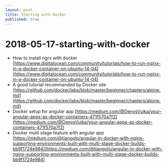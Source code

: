 ```yaml
---
layout: post
title: Starting with Docker
published: true
---
```


# 2018-05-17-starting-with-docker

* How to install ngrx with docker [https://www.digitalocean.com/community/tutorials/how-to-run-nginx-in-a-docker-container-on-ubuntu-14-04](https://www.digitalocean.com/community/tutorials/how-to-run-nginx-in-a-docker-container-on-ubuntu-14-04)
* A good tutorial recommanded by Docker site [https://github.com/docker/labs/blob/master/beginner/chapters/alpine.md](https://github.com/docker/labs/blob/master/beginner/chapters/alpine.md)
* Docker setup for angular app [https://medium.com/@DenysVuika/your-angular-apps-as-docker-containers-471f570a7f2](https://medium.com/@DenysVuika/your-angular-apps-as-docker-containers-471f570a7f2)
* Docker multi stage feature with angular app [https://medium.com/@tiangolo/angular-in-docker-with-nginx-supporting-environments-built-with-multi-stage-docker-builds-bb9f1724e984](https://medium.com/@tiangolo/angular-in-docker-with-nginx-supporting-environments-built-with-multi-stage-docker-builds-bb9f1724e984)


